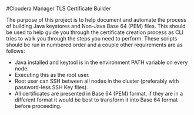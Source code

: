 #Cloudera Manager TLS Certificate Builder

The purpose of this project is to help document and automate the process of building Java keystores and Non-Java Base 64 (PEM) files.  This should be used to help guide you through the certificate creation process as CLI tries to walk you through the steps you need to perform.  These scripts should be run in numbered order and a couple other requirements are as follows:

* Java installed and keytool is in the environment PATH variable on every node.
* Executing this as the root user.
* Root user can SSH between all nodes in the cluster (preferably with password-less SSH Key files).
* All certificates are presented in Base 64 (PEM) format, if they are in a different format it would be best to transform it into Base 64 format before proceeding.
